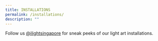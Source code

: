 ```yaml
---
title: INSTALLATIONS
permalink: /installations/
description: ""
---
```

<p style="font-size:17px, line-height:40px">Follow us <a target="_blank" href="https://www.instagram.com/ilightsingapore">@ilightsingapore</a> for sneak peeks of our light art installations.</p>